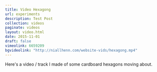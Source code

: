 ```yaml
---
title: Video Hexagong
url: experiments
description: Test Post
collection: videos
paginate: videos
layout: video.html
date: 2015-11-01
draft: false
vimeolink: 6659209
bgvideolink: "http://niallhenn.com/website-vids/hexagong.mp4"
---
```


Here's a video / track I made of some cardboard hexagons moving about.